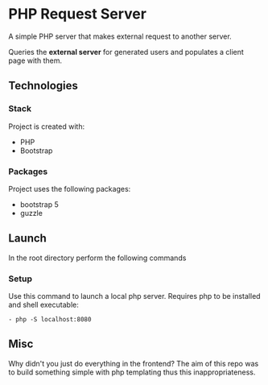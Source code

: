 # PHP Request Server

A simple PHP server that makes external request to another server.

Queries the **external server** for generated users and populates a client page with them.

## Technologies

### Stack
Project is created with: 
* PHP
* Bootstrap

### Packages
Project uses the following packages: 
* bootstrap 5
* guzzle

## Launch
In the root directory perform the following commands

### Setup
Use this command to launch a local php server. Requires php to be installed and shell executable: 
     
    - php -S localhost:8080

## Misc
Why didn't you just do everything in the frontend?
    The aim of this repo was to build something simple with php templating thus this inappropriateness.